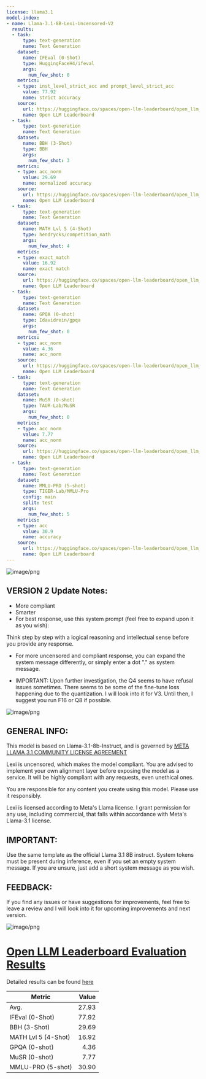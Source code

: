```yaml
---
license: llama3.1
model-index:
- name: Llama-3.1-8B-Lexi-Uncensored-V2
  results:
  - task:
      type: text-generation
      name: Text Generation
    dataset:
      name: IFEval (0-Shot)
      type: HuggingFaceH4/ifeval
      args:
        num_few_shot: 0
    metrics:
    - type: inst_level_strict_acc and prompt_level_strict_acc
      value: 77.92
      name: strict accuracy
    source:
      url: https://huggingface.co/spaces/open-llm-leaderboard/open_llm_leaderboard?query=Orenguteng/Llama-3.1-8B-Lexi-Uncensored-V2
      name: Open LLM Leaderboard
  - task:
      type: text-generation
      name: Text Generation
    dataset:
      name: BBH (3-Shot)
      type: BBH
      args:
        num_few_shot: 3
    metrics:
    - type: acc_norm
      value: 29.69
      name: normalized accuracy
    source:
      url: https://huggingface.co/spaces/open-llm-leaderboard/open_llm_leaderboard?query=Orenguteng/Llama-3.1-8B-Lexi-Uncensored-V2
      name: Open LLM Leaderboard
  - task:
      type: text-generation
      name: Text Generation
    dataset:
      name: MATH Lvl 5 (4-Shot)
      type: hendrycks/competition_math
      args:
        num_few_shot: 4
    metrics:
    - type: exact_match
      value: 16.92
      name: exact match
    source:
      url: https://huggingface.co/spaces/open-llm-leaderboard/open_llm_leaderboard?query=Orenguteng/Llama-3.1-8B-Lexi-Uncensored-V2
      name: Open LLM Leaderboard
  - task:
      type: text-generation
      name: Text Generation
    dataset:
      name: GPQA (0-shot)
      type: Idavidrein/gpqa
      args:
        num_few_shot: 0
    metrics:
    - type: acc_norm
      value: 4.36
      name: acc_norm
    source:
      url: https://huggingface.co/spaces/open-llm-leaderboard/open_llm_leaderboard?query=Orenguteng/Llama-3.1-8B-Lexi-Uncensored-V2
      name: Open LLM Leaderboard
  - task:
      type: text-generation
      name: Text Generation
    dataset:
      name: MuSR (0-shot)
      type: TAUR-Lab/MuSR
      args:
        num_few_shot: 0
    metrics:
    - type: acc_norm
      value: 7.77
      name: acc_norm
    source:
      url: https://huggingface.co/spaces/open-llm-leaderboard/open_llm_leaderboard?query=Orenguteng/Llama-3.1-8B-Lexi-Uncensored-V2
      name: Open LLM Leaderboard
  - task:
      type: text-generation
      name: Text Generation
    dataset:
      name: MMLU-PRO (5-shot)
      type: TIGER-Lab/MMLU-Pro
      config: main
      split: test
      args:
        num_few_shot: 5
    metrics:
    - type: acc
      value: 30.9
      name: accuracy
    source:
      url: https://huggingface.co/spaces/open-llm-leaderboard/open_llm_leaderboard?query=Orenguteng/Llama-3.1-8B-Lexi-Uncensored-V2
      name: Open LLM Leaderboard
---
```


![image/png](https://cdn-uploads.huggingface.co/production/uploads/644ad182f434a6a63b18eee6/7mnEJyioRzQaWz8xLM4KI.png)

VERSION 2 Update Notes:
---
- More compliant
- Smarter
- For best response, use this system prompt (feel free to expand upon it as you wish):

Think step by step with a logical reasoning and intellectual sense before you provide any response.

- For more uncensored and compliant response, you can expand the system message differently, or simply enter a dot "." as system message.

- IMPORTANT: Upon further investigation, the Q4 seems to have refusal issues sometimes. 
There seems to be some of the fine-tune loss happening due to the quantization. I will look into it for V3. 
Until then, I suggest you run F16 or Q8 if possible.

![image/png](https://cdn-uploads.huggingface.co/production/uploads/644ad182f434a6a63b18eee6/zaHhRjsk3rvo_YewgXV2Z.png)

GENERAL INFO:
---

This model is based on Llama-3.1-8b-Instruct, and is governed by [META LLAMA 3.1 COMMUNITY LICENSE AGREEMENT](https://github.com/meta-llama/llama-models/blob/main/models/llama3_1/LICENSE)

Lexi is uncensored, which makes the model compliant. You are advised to implement your own alignment layer before exposing the model as a service. It will be highly compliant with any requests, even unethical ones. 

You are responsible for any content you create using this model. Please use it responsibly.

Lexi is licensed according to Meta's Llama license. I grant permission for any use, including commercial, that falls within accordance with Meta's Llama-3.1 license.

IMPORTANT:
---
Use the same template as the official Llama 3.1 8B instruct.
System tokens must be present during inference, even if you set an empty system message. If you are unsure, just add a short system message as you wish.

FEEDBACK:
---
If you find any issues or have suggestions for improvements, feel free to leave a review and I will look into it for upcoming improvements and next version.


![image/png](https://cdn-uploads.huggingface.co/production/uploads/644ad182f434a6a63b18eee6/uqJv-R1LeJEfMxi1nmTH5.png)


# [Open LLM Leaderboard Evaluation Results](https://huggingface.co/spaces/open-llm-leaderboard/open_llm_leaderboard)
Detailed results can be found [here](https://huggingface.co/datasets/open-llm-leaderboard/details_Orenguteng__Llama-3.1-8B-Lexi-Uncensored-V2)

|      Metric       |Value|
|-------------------|----:|
|Avg.               |27.93|
|IFEval (0-Shot)    |77.92|
|BBH (3-Shot)       |29.69|
|MATH Lvl 5 (4-Shot)|16.92|
|GPQA (0-shot)      | 4.36|
|MuSR (0-shot)      | 7.77|
|MMLU-PRO (5-shot)  |30.90|

